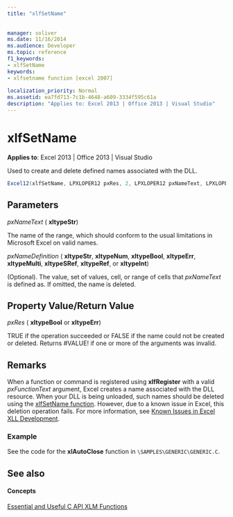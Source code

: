 ```yaml
---
title: "xlfSetName"
 
 
manager: soliver
ms.date: 11/16/2014
ms.audience: Developer
ms.topic: reference
f1_keywords:
- xlfSetName
keywords:
- xlfsetname function [excel 2007]
 
localization_priority: Normal
ms.assetid: ea7fd713-7c1b-4648-a609-3334f595c61a
description: "Applies to: Excel 2013 | Office 2013 | Visual Studio"
---
```


# xlfSetName

 **Applies to**: Excel 2013 | Office 2013 | Visual Studio 
  
Used to create and delete defined names associated with the DLL.
  
```cs
Excel12(xlfSetName, LPXLOPER12 pxRes, 2, LPXLOPER12 pxNameText, LPXLOPER12 pxNameDefinition);
```

## Parameters

 _pxNameText_ ( **xltypeStr**)
  
The name of the range, which should conform to the usual limitations in Microsoft Excel on valid names.
  
 _pxNameDefinition_ ( **xltypeStr**, **xltypeNum**, **xltypeBool**, **xltypeErr**, **xltypeMulti**, **xltypeSRef**, **xltypeRef**, or **xltypeInt**)
  
(Optional). The value, set of values, cell, or range of cells that  _pxNameText_ is defined as. If omitted, the name is deleted. 
  
## Property Value/Return Value

 _pxRes_ ( **xltypeBool** or **xltypeErr**)
  
TRUE if the operation succeeded or FALSE if the name could not be created or deleted. Returns #VALUE! if one or more of the arguments was invalid.
  
## Remarks

When a function or command is registered using **xlfRegister** with a valid  _pxFunctionText_ argument, Excel creates a name associated with the DLL resource. When your DLL is being unloaded, such names should be deleted using the [xlfSetName function](xlfsetname.md). However, due to a known issue in Excel, this deletion operation fails. For more information, see [Known Issues in Excel XLL Development](known-issues-in-excel-xll-development.md).
  
### Example

See the code for the **xlAutoClose** function in  `\SAMPLES\GENERIC\GENERIC.C`.
  
## See also

#### Concepts

[Essential and Useful C API XLM Functions](essential-and-useful-c-api-xlm-functions.md)

